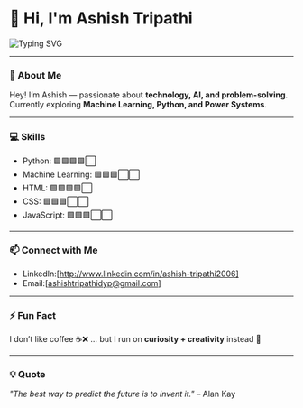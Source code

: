 # 👋 Hi, I'm Ashish Tripathi

![Typing SVG](https://readme-typing-svg.herokuapp.com?font=Fira+Code&size=28&pause=1000&color=00FF00&center=true&vCenter=true&width=600&height=50&lines=Electrical+Engineering+Undergrad;Tech+Enthusiast;AI+%26+Machine+Learning+Explorer)

---

### 🌱 About Me
Hey! I’m Ashish — passionate about **technology, AI, and problem-solving**.  
Currently exploring **Machine Learning, Python, and Power Systems**.

---

### 💻 Skills
- Python: 🟩🟩🟩🟩⬜  
- Machine Learning: 🟩🟩🟩⬜⬜  
- HTML: 🟩🟩🟩🟩⬜  
- CSS: 🟩🟩🟩⬜⬜  
- JavaScript: 🟩🟩🟩⬜⬜  

---

### 📫 Connect with Me
- LinkedIn:[http://www.linkedin.com/in/ashish-tripathi2006]  
- Email:[ashishtripathidyp@gmail.com]

---

### ⚡ Fun Fact
I don’t like coffee ☕❌ … but I run on **curiosity + creativity** instead 🚀

---

### 💡 Quote
*"The best way to predict the future is to invent it."* – Alan Kay
